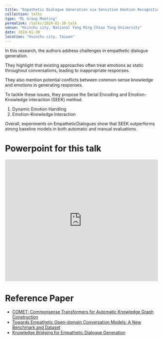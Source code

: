 ```yaml
---
title: "Empathetic Dialogue Generation via Sensitive Emotion Recognition and Sensible Knowledge Selection"
collection: talks
type: "RL Group Meeting"
permalink: /talks/2024-01-30-talk
venue: "Hsinchu city, National Yang Ming Chiao Tung University"
date: 2024-01-30
location: "Hsinchu city, Taiwan"
---
```


In this research, the authors address challenges in empathetic dialogue generation.

They highlight that existing approaches often treat emotions as static throughout conversations, leading to inappropriate responses.

They also mention potential conflicts between common-sense knowledge and emotions in generating responses.

To tackle these issues, they propose the Serial Encoding and Emotion-Knowledge interaction (SEEK) method.

1. Dynamic Emotion Handling
2. Emotion-Knowledge Interaction

Overall, experiments on EmpatheticDialogues show that SEEK outperforms strong baseline models in both automatic and manual evaluations.

Powerpoint for this talk
=====
<iframe src="https://www.slideshare.net/slideshow/embed_code/key/rDrpCHxpUvlPg?hostedIn=slideshare&page=upload" width="100%" height="400" frameborder="0" marginwidth="0" marginheight="0" scrolling="no"></iframe>

Reference Paper
=====
- [COMET: Commonsense Transformers for Automatic Knowledge Graph Construction](https://aclanthology.org/P19-1470)
- [Towards Empathetic Open-domain Conversation Models: A New Benchmark and Dataset](https://aclanthology.org/P19-1534)
- [Knowledge Bridging for Empathetic Dialogue Generation](https://arxiv.org/abs/2009.09708)